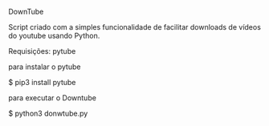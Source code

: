 DownTube

Script criado com a simples funcionalidade de facilitar downloads de vídeos do youtube usando Python.

Requisições: pytube

para instalar o pytube

$ pip3 install pytube

para executar o Downtube

$ python3 donwtube.py
